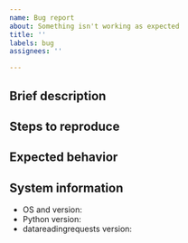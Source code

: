 ```yaml
---
name: Bug report
about: Something isn't working as expected
title: ''
labels: bug
assignees: ''

---
```


<!---
Thanks for finding and reporting a bug!

Please fill in the following sections
so that I can get a good understanding of it.
-->

## Brief description

## Steps to reproduce

## Expected behavior

## System information
 - OS and version: 
 - Python version: 
 - datareadingrequests version: 
